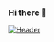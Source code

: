 ### Hi there 👋
[![Header](https://raw.githubusercontent.com/ishantsehrawat/<OWNER>/<OWNER>/readme_header.png "Header")](https://some-url.dev/)


<!--
**ishantsehrawat/ishantsehrawat** is a ✨ _special_ ✨ repository because its `README.md` (this file) appears on your GitHub profile.

Here are some ideas to get you started:

- 🔭 I’m currently working on ...
- 🌱 I’m currently learning ...
- 👯 I’m looking to collaborate on ...
- 🤔 I’m looking for help with ...
- 💬 Ask me about ...
- 📫 How to reach me: ...
- 😄 Pronouns: ...
- ⚡ Fun fact: ...
-->
